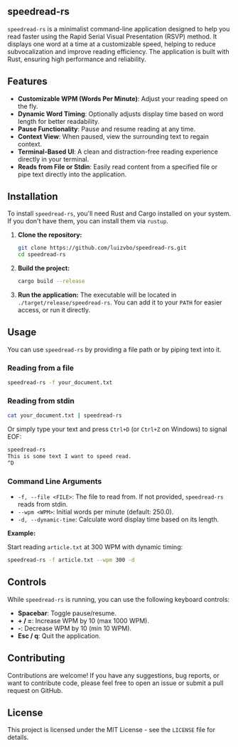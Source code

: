## speedread-rs

`speedread-rs` is a minimalist command-line application designed
to help you read faster using the Rapid Serial Visual Presentation (RSVP)
method. It displays one word at a time at a customizable speed,
helping to reduce subvocalization and improve reading efficiency.
The application is built with Rust, ensuring high performance and
reliability.

## Features

  - **Customizable WPM (Words Per Minute)**: Adjust your reading speed on the fly.
  - **Dynamic Word Timing**: Optionally adjusts display time based on word length for better readability.
  - **Pause Functionality**: Pause and resume reading at any time.
  - **Context View**: When paused, view the surrounding text to regain context.
  - **Terminal-Based UI**: A clean and distraction-free reading experience directly in your terminal.
  - **Reads from File or Stdin**: Easily read content from a specified file or pipe text directly into the application.


## Installation

To install `speedread-rs`, you'll need Rust and Cargo installed on your system. If you don't have them, you can install them via `rustup`.

1.  **Clone the repository:**
    ```bash
    git clone https://github.com/luizvbo/speedread-rs.git
    cd speedread-rs
    ```
2.  **Build the project:**
    ```bash
    cargo build --release
    ```
3.  **Run the application:**
    The executable will be located in `./target/release/speedread-rs`. You can add it to your `PATH` for easier access, or run it directly.

## Usage

You can use `speedread-rs` by providing a file path or by piping text into it.

### Reading from a file

```bash
speedread-rs -f your_document.txt
```

### Reading from stdin

```bash
cat your_document.txt | speedread-rs
```

Or simply type your text and press `Ctrl+D` (or `Ctrl+Z` on Windows) to signal EOF:

```bash
speedread-rs
This is some text I want to speed read.
^D
```

### Command Line Arguments

  * `-f, --file <FILE>`: The file to read from. If not provided, `speedread-rs` reads from stdin.
  * `--wpm <WPM>`: Initial words per minute (default: 250.0).
  * `-d, --dynamic-time`: Calculate word display time based on its length.

**Example:**

Start reading `article.txt` at 300 WPM with dynamic timing:

```bash
speedread-rs -f article.txt --wpm 300 -d
```

## Controls

While `speedread-rs` is running, you can use the following keyboard controls:

  * **Spacebar**: Toggle pause/resume.
  * **+ / =**: Increase WPM by 10 (max 1000 WPM).
  * **-**: Decrease WPM by 10 (min 10 WPM).
  * **Esc / q**: Quit the application.

## Contributing

Contributions are welcome\! If you have any suggestions, bug reports, or want to contribute code, please feel free to open an issue or submit a pull request on GitHub.

## License

This project is licensed under the MIT License - see the `LICENSE` file for details.


